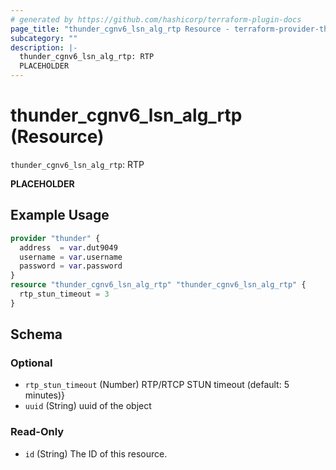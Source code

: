 ```yaml
---
# generated by https://github.com/hashicorp/terraform-plugin-docs
page_title: "thunder_cgnv6_lsn_alg_rtp Resource - terraform-provider-thunder"
subcategory: ""
description: |-
  thunder_cgnv6_lsn_alg_rtp: RTP
  PLACEHOLDER
---
```


# thunder_cgnv6_lsn_alg_rtp (Resource)

`thunder_cgnv6_lsn_alg_rtp`: RTP

__PLACEHOLDER__

## Example Usage

```terraform
provider "thunder" {
  address  = var.dut9049
  username = var.username
  password = var.password
}
resource "thunder_cgnv6_lsn_alg_rtp" "thunder_cgnv6_lsn_alg_rtp" {
  rtp_stun_timeout = 3
}
```

<!-- schema generated by tfplugindocs -->
## Schema

### Optional

- `rtp_stun_timeout` (Number) RTP/RTCP STUN timeout (default: 5 minutes)}
- `uuid` (String) uuid of the object

### Read-Only

- `id` (String) The ID of this resource.



